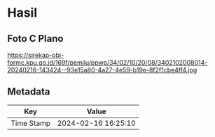 # Hasil

## Foto C Plano

https://sirekap-obj-formc.kpu.go.id/169f/pemilu/ppwp/34/02/10/20/08/3402102008014-20240216-143424--93e15a80-4a27-4e59-b19e-8f2f1cbe4ff4.jpg


## Metadata

| Key        | Value               |
| ---------- | ------------------- |
| Time Stamp | 2024-02-16 16:25:10 |



